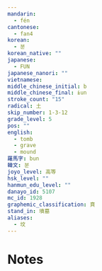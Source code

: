```yaml
---
mandarin:
  - fén
cantonese:
  - fan4
korean:
  - 분
korean_native: ""
japanese:
  - FUN
japanese_nanori: ""
vietnamese:
middle_chinese_initial: b
middle_chinese_final: ɨun
stroke_count: "15"
radical: 土
skip_number: 1-3-12
grade_level: 5
pos: ""
english:
  - tomb
  - grave
  - mound
羅馬字: bun
韓文: 분
joyo_level: 高等
hsk_level: ""
hanmun_edu_level: ""
danayo_id: 5107
mc_id: 1928
graphemic_classification: 賁
stand_in: 墳墓
aliases:
  - 坟
---
```


# Notes
